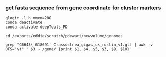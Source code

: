 ### get fasta sequence from gene coordinate for cluster markers
```
qlogin -l h_vmem=20G
conda deactivate
conda activate deepTools_PD

cd /exports/eddie/scratch/pdewari/newvolume/genomes

grep 'G6643\|G18691' Crassostrea_gigas_uk_roslin_v1.gtf | awk -v OFS="\t" ' $3 ~ /gene/ {print $1, $4, $5, $3, $9, $10}'


```
